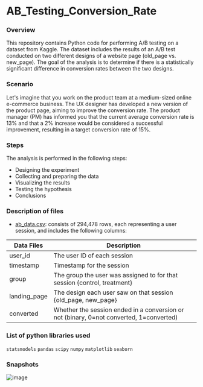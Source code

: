 # AB_Testing_Conversion_Rate

### Overview
This repository contains Python code for performing A/B testing on a dataset from Kaggle. The dataset includes the results of an A/B test conducted on two different designs of a website page (old_page vs. new_page). The goal of the analysis is to determine if there is a statistically significant difference in conversion rates between the two designs.

### Scenario
Let's imagine that you work on the product team at a medium-sized online e-commerce business. The UX designer has developed a new version of the product page, aiming to improve the conversion rate. The product manager (PM) has informed you that the current average conversion rate is 13% and that a 2% increase would be considered a successful improvement, resulting in a target conversion rate of 15%.

### Steps
The analysis is performed in the following steps:

- Designing the experiment
- Collecting and preparing the data
- Visualizing the results
- Testing the hypothesis
- Conclusions

### Description of files
- [ab_data.csv](https://www.kaggle.com/datasets/zhangluyuan/ab-testing?select=ab_data.csv): consists of 294,478 rows, each representing a user session, and includes the following columns:

| Data Files  | Description |
| ------------- | ------------- |
| user_id | The user ID of each session |
| timestamp | Timestamp for the session |
| group | The group the user was assigned to for that session {control, treatment} |
| landing_page | The design each user saw on that session {old_page, new_page} |
| converted | Whether the session ended in a conversion or not (binary, 0=not converted, 1=converted) |

### List of python libraries used
`statsmodels` `pandas` `scipy` `numpy` `matplotlib` `seaborn`

### Snapshots
![image](https://github.com/yangfuchun/AB_Testing_Conversion_Rate/assets/100629848/eeffc4f8-f520-4303-8018-a360284649cb)



